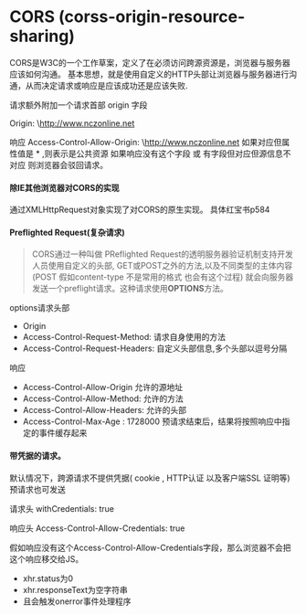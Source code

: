 # CORS (corss-origin-resource-sharing)

CORS是W3C的一个工作草案，定义了在必须访问跨源资源是，浏览器与服务器应该如何沟通。
基本思想，就是使用自定义的HTTP头部让浏览器与服务器进行沟通，从而决定请求或响应是应该成功还是应该失败.

请求额外附加一个请求首部 origin 字段

Origin: \http://www.nczonline.net

响应
Access-Control-Allow-Origin: \http://www.nczonline.net
如果对应但属性值是 * ,则表示是公共资源
如果响应没有这个字段 或 有字段但对应但源信息不对应 则浏览器会驳回请求。

#### 除IE其他浏览器对CORS的实现

通过XMLHttpRequest对象实现了对CORS的原生实现。
具体红宝书p584

#### Preflighted Request(复杂请求)

> CORS通过一种叫做 PReflighted Request的透明服务器验证机制支持开发人员使用自定义的头部,
> GET或POST之外的方法,以及不同类型的主体内容(POST 假如content-type 不是常用的格式 也会有这个过程)
> 就会向服务器发送一个preflight请求。这种请求使用**OPTIONS**方法。

options请求头部
* Origin
* Access-Control-Request-Method: 请求自身使用的方法
* Access-Control-Request-Headers: 自定义头部信息,多个头部以逗号分隔

响应
* Access-Control-Allow-Origin 允许的源地址
* Access-Control-Allow-Method: 允许的方法
* Access-Control-Allow-Headers: 允许的头部
* Access-Control-Max-Age : 1728000 预请求结束后，结果将按照响应中指定的事件缓存起来

#### 带凭据的请求。

默认情况下，跨源请求不提供凭据( cookie , HTTP认证 以及客户端SSL 证明等) 预请求也可发送

请求头
withCredentials: true

响应头
Access-Control-Allow-Credentials: true

假如响应没有这个Access-Control-Allow-Credentials字段，那么浏览器不会把这个响应移交给JS。
* xhr.status为0
* xhr.responseText为空字符串
* 且会触发onerror事件处理程序


